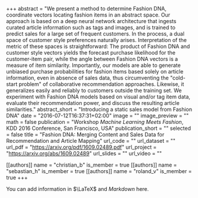 +++
abstract = "We present a method to determine Fashion DNA, coordinate vectors locating fashion items in an abstract space. Our approach is based on a deep neural network architecture that ingests curated article information such as tags and images, and is trained to predict sales for a large set of frequent customers. In the process, a dual space of customer style preferences naturally arises. Interpretation of the metric of these spaces is straightforward: The product of Fashion DNA and customer style vectors yields the forecast purchase likelihood for the customer-item pair, while the angle between Fashion DNA vectors is a measure of item similarity. Importantly, our models are able to generate unbiased purchase probabilities for fashion items based solely on article information, even in absence of sales data, thus circumventing the "cold-start problem" of collaborative recommendation approaches. Likewise, it generalizes easily and reliably to customers outside the training set. We experiment with Fashion DNA models based on visual and/or tag item data, evaluate their recommendation power, and discuss the resulting article similarities."
abstract_short = "Introducing a static sales model from Fashion DNA"
date = "2016-07-12T16:37:31+02:00"
image = ""
image_preview = ""
math = false
publication = "Workshop _Machine Learning Meets Fashion_, KDD 2016 Conference, San Francisco, USA"
publication_short = ""
selected = false
title = "Fashion DNA: Merging Content and Sales Data for Recommendation and Article Mapping"
url_code = ""
url_dataset = ""
url_pdf = "https://arxiv.org/pdf/1609.02489.pdf"
url_project = "https://arxiv.org/abs/1609.02489"
url_slides = ""
url_video = ""

[[authors]]
    name = "christian_b"
    is_member = true
[[authors]]
    name = "sebastian_h"
    is_member = true
[[authors]]
    name = "roland_v"
    is_member = true
+++


You can add information in $\LaTeX$ and *Markdown* here.
